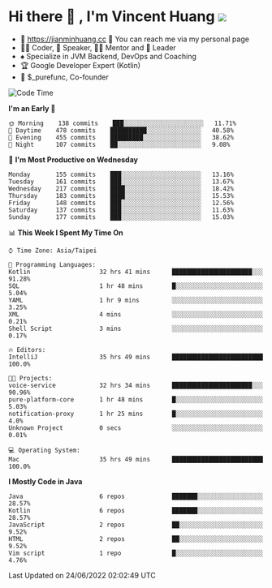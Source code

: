 # Hi there 👋 , I'm Vincent Huang ![](https://komarev.com/ghpvc/?username=Jian-Min-Huang)
- 💎 https://jianminhuang.cc 🙋 You can reach me via my personal page
- 👨‍💻 Coder, 🎤 Speaker, 👨‍🏫 Mentor and 🚀 Leader
- ♠️ Specialize in JVM Backend, DevOps and Coaching
- 🏆 Google Developer Expert (Kotlin)
- 💼 $_purefunc, Co-founder

<!--START_SECTION:waka-->
![Code Time](http://img.shields.io/badge/Code%20Time-0%20secs-blue)

**I'm an Early 🐤** 

```text
🌞 Morning    138 commits    ███░░░░░░░░░░░░░░░░░░░░░░   11.71% 
🌆 Daytime    478 commits    ██████████░░░░░░░░░░░░░░░   40.58% 
🌃 Evening    455 commits    █████████░░░░░░░░░░░░░░░░   38.62% 
🌙 Night      107 commits    ██░░░░░░░░░░░░░░░░░░░░░░░   9.08%

```
📅 **I'm Most Productive on Wednesday** 

```text
Monday       155 commits    ███░░░░░░░░░░░░░░░░░░░░░░   13.16% 
Tuesday      161 commits    ███░░░░░░░░░░░░░░░░░░░░░░   13.67% 
Wednesday    217 commits    ████░░░░░░░░░░░░░░░░░░░░░   18.42% 
Thursday     183 commits    ████░░░░░░░░░░░░░░░░░░░░░   15.53% 
Friday       148 commits    ███░░░░░░░░░░░░░░░░░░░░░░   12.56% 
Saturday     137 commits    ███░░░░░░░░░░░░░░░░░░░░░░   11.63% 
Sunday       177 commits    ███░░░░░░░░░░░░░░░░░░░░░░   15.03%

```


📊 **This Week I Spent My Time On** 

```text
⌚︎ Time Zone: Asia/Taipei

💬 Programming Languages: 
Kotlin                   32 hrs 41 mins      ██████████████████████░░░   91.28% 
SQL                      1 hr 48 mins        █░░░░░░░░░░░░░░░░░░░░░░░░   5.04% 
YAML                     1 hr 9 mins         ░░░░░░░░░░░░░░░░░░░░░░░░░   3.25% 
XML                      4 mins              ░░░░░░░░░░░░░░░░░░░░░░░░░   0.21% 
Shell Script             3 mins              ░░░░░░░░░░░░░░░░░░░░░░░░░   0.17%

🔥 Editors: 
IntelliJ                 35 hrs 49 mins      █████████████████████████   100.0%

🐱‍💻 Projects: 
voice-service            32 hrs 34 mins      ██████████████████████░░░   90.96% 
pure-platform-core       1 hr 48 mins        █░░░░░░░░░░░░░░░░░░░░░░░░   5.03% 
notification-proxy       1 hr 25 mins        █░░░░░░░░░░░░░░░░░░░░░░░░   4.0% 
Unknown Project          0 secs              ░░░░░░░░░░░░░░░░░░░░░░░░░   0.01%

💻 Operating System: 
Mac                      35 hrs 49 mins      █████████████████████████   100.0%

```

**I Mostly Code in Java** 

```text
Java                     6 repos             ███████░░░░░░░░░░░░░░░░░░   28.57% 
Kotlin                   6 repos             ███████░░░░░░░░░░░░░░░░░░   28.57% 
JavaScript               2 repos             ██░░░░░░░░░░░░░░░░░░░░░░░   9.52% 
HTML                     2 repos             ██░░░░░░░░░░░░░░░░░░░░░░░   9.52% 
Vim script               1 repo              █░░░░░░░░░░░░░░░░░░░░░░░░   4.76%

```



 Last Updated on 24/06/2022 02:02:49 UTC
<!--END_SECTION:waka-->
